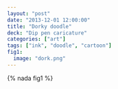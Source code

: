```yaml
---
layout: "post"
date: "2013-12-01 12:00:00"
title: "Dorky doodle"
deck: "Dip pen caricature"
categories: ["art"]
tags: ["ink", "doodle", "cartoon"]
fig1:
  image: "dork.png"
---
```


{% nada fig1 %}
